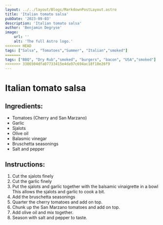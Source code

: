 ```yaml
---
layout: ../../layout/Blogs/MarkdownPostLayout.astro
title: 'Italian tomato salsa'
pubDate: '2023-09-03'
description: 'Italian tomato salsa'
author: 'Benjamin Degryse'
image:
    url: ''
    alt: 'The full Astro logo.'
<<<<<<< HEAD
tags: ["Salsa", "Tomatoes","Summer", "Italian","smoked"]
=======
tags: ["BBQ", "Dry Rub","smoked", "burgers", "bacon", "USA","smoked"]
>>>>>>> 3386504dfa07733415e4da97c694ac18f18e26f9
---
```


# Italian tomato salsa

## Ingredients:
- Tomatoes (Cherry and San Marzano)
- Garlic
- Sjalots
- Olive oil
- Balasmic vinegar
- Bruschetta seasonings
- Salt and pepper

## Instructions:
1. Cut the sjalots finely
2. Cut the garlic finely
3. Put the sjalots and garlic together with the balsamic vinaigrette in a bowl
    This allows the sjalots and garlic to cook a bit.
4. Add the bruschetta seasonings
5. Quarter the cherry tomatoes and add on top.
6. Chunk up the San Marzano tomatoes and add on top.
7. Add olive oil and mix together.
8. Season with salt and pepper to taste.